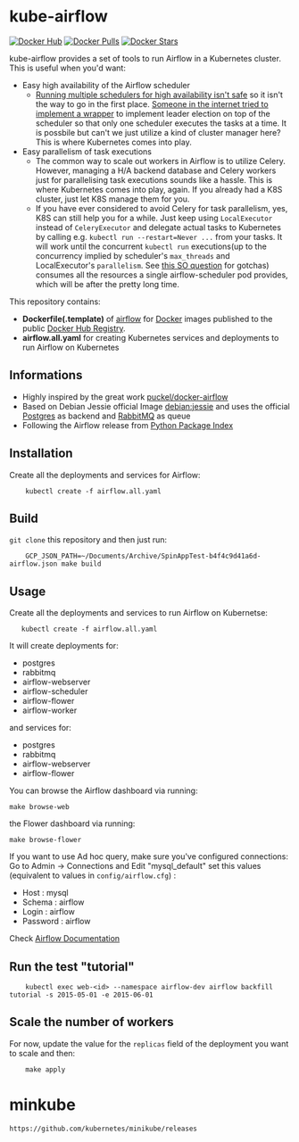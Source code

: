 # kube-airflow
[![Docker Hub](https://img.shields.io/badge/docker-ready-blue.svg)](https://hub.docker.com/r/mumoshu/kube-airflow/)
[![Docker Pulls](https://img.shields.io/docker/pulls/mumoshu/kube-airflow.svg?maxAge=2592000)]()
[![Docker Stars](https://img.shields.io/docker/stars/mumoshu/kube-airflow.svg?maxAge=2592000)]()

kube-airflow provides a set of tools to run Airflow in a Kubernetes cluster.
This is useful when you'd want:

* Easy high availability of the Airflow scheduler
  * [Running multiple schedulers for high availability isn't safe](https://groups.google.com/forum/#!topic/airbnb_airflow/-1wKa3OcwME) so it isn't the way to go in the first place. [Someone in the internet tried to implement a wrapper](https://stackoverflow.com/a/39595535) to implement leader election on top of the scheduler so that only one scheduler executes the tasks at a time. It is possbile but can't we just utilize a kind of cluster manager here? This is where Kubernetes comes into play.
* Easy parallelism of task executions
  * The common way to scale out workers in Airflow is to utilize Celery. However, managing a H/A backend database and Celery workers just for parallelising task executions sounds like a hassle. This is where Kubernetes comes into play, again. If you already had a K8S cluster, just let K8S manage them for you.
  * If you have ever considered to avoid Celery for task parallelism, yes, K8S can still help you for a while. Just keep using `LocalExecutor` instead of `CeleryExecutor` and delegate actual tasks to Kubernetes by calling e.g. `kubectl run --restart=Never ...` from your tasks. It will work until the concurrent `kubectl run` executions(up to the concurrency implied by scheduler's `max_threads` and LocalExecutor's `parallelism`. See [this SO question](https://stackoverflow.com/questions/38200666/airflow-parallelism) for gotchas) consumes all the resources a single airflow-scheduler pod provides, which will be after the pretty long time.

This repository contains:

* **Dockerfile(.template)** of [airflow](https://github.com/apache/incubator-airflow) for [Docker](https://www.docker.com/) images published to the public [Docker Hub Registry](https://registry.hub.docker.com/).
* **airflow.all.yaml** for creating Kubernetes services and deployments to run Airflow on Kubernetes

## Informations

* Highly inspired by the great work [puckel/docker-airflow](https://github.com/puckel/docker-airflow)
* Based on Debian Jessie official Image [debian:jessie](https://registry.hub.docker.com/_/debian/) and uses the official [Postgres](https://hub.docker.com/_/postgres/) as backend and [RabbitMQ](https://hub.docker.com/_/rabbitmq/) as queue
* Following the Airflow release from [Python Package Index](https://pypi.python.org/pypi/airflow)

## Installation

Create all the deployments and services for Airflow:

        kubectl create -f airflow.all.yaml

## Build

`git clone` this repository and then just run:

        GCP_JSON_PATH=~/Documents/Archive/SpinAppTest-b4f4c9d41a6d-airflow.json make build

## Usage

Create all the deployments and services to run Airflow on Kubernetse:

       kubectl create -f airflow.all.yaml

It will create deployments for:

* postgres
* rabbitmq
* airflow-webserver
* airflow-scheduler
* airflow-flower
* airflow-worker

and services for:

* postgres
* rabbitmq
* airflow-webserver
* airflow-flower

You can browse the Airflow dashboard via running:

    make browse-web

the Flower dashboard via running:

    make browse-flower

If you want to use Ad hoc query, make sure you've configured connections:
Go to Admin -> Connections and Edit "mysql_default" set this values (equivalent to values in `config/airflow.cfg`) :
- Host : mysql
- Schema : airflow
- Login : airflow
- Password : airflow

Check [Airflow Documentation](http://pythonhosted.org/airflow/)

## Run the test "tutorial"

        kubectl exec web-<id> --namespace airflow-dev airflow backfill tutorial -s 2015-05-01 -e 2015-06-01

## Scale the number of workers

For now, update the value for the `replicas` field of the deployment you want to scale and then:

        make apply


# minkube
```bash
https://github.com/kubernetes/minikube/releases
```
